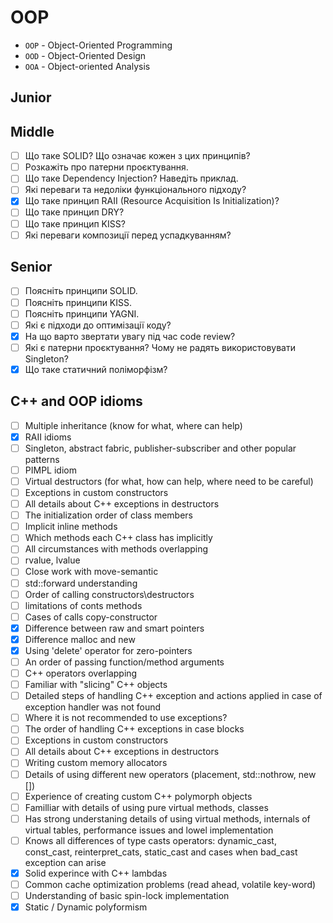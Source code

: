 # OOP

- `OOP` - Object-Oriented Programming
- `OOD` - Object-Oriented Design
- `OOA` - Object-oriented Analysis

## Junior

## Middle

- [ ] Що таке SOLID? Що означає кожен з цих принципів?
- [ ] Розкажіть про патерни проєктування.
- [ ] Що таке Dependency Injection? Наведіть приклад.
- [ ] Які переваги та недоліки функціонального підходу?
- [x] Що таке принцип RAII (Resource Acquisition Is Initialization)?
- [ ] Що таке принцип DRY?
- [ ] Що таке принцип KISS?
- [ ] Які переваги композиції перед успадкуванням?

## Senior

- [ ] Поясніть принципи SOLID.
- [ ] Поясніть принципи KISS.
- [ ] Поясніть принципи YAGNI.
- [ ] Які є підходи до оптимізації коду?
- [x] На що варто звертати увагу під час code review?
- [ ] Які є патерни проєктування? Чому не радять використовувати Singleton?
- [x] Що таке статичний поліморфізм?

## C++ and OOP idioms

- [ ] Multiple inheritance (know for what, where can help)
- [x] RAII idioms
- [ ] Singleton, abstract fabric, publisher-subscriber and other popular patterns
- [ ] PIMPL idiom
- [ ] Virtual destructors (for what, how can help, where need to be careful)
- [ ] Exceptions in custom constructors
- [ ] All details about C++ exceptions in destructors
- [ ] The initialization order of class members
- [ ] Implicit inline methods
- [ ] Which methods each C++ class has implicitly
- [ ] All circumstances with methods overlapping
- [ ] rvalue, lvalue
- [ ] Close work with move-semantic
- [ ] std::forward understanding
- [ ] Order of calling constructors\destructors
- [ ] limitations of conts methods
- [ ] Cases of calls copy-constructor
- [x] Difference between raw and smart pointers
- [x] Difference malloc and new
- [x] Using 'delete' operator for zero-pointers
- [ ] An order of passing function/method arguments
- [ ] C++ operators overlapping
- [ ] Familiar with "slicing" C++ objects
- [ ] Detailed steps of handling C++ exception and actions applied in case of exception handler was not found
- [ ] Where it is not recommended to use exceptions?
- [ ] The order of handling C++ exceptions in case blocks
- [ ] Exceptions in custom constructors
- [ ] All details about C++ exceptions in destructors
- [ ] Writing custom memory allocators
- [ ] Details of using different new operators (placement, std::nothrow, new [])
- [ ] Experience of creating custom C++ polymorph objects
- [ ] Familliar with details of using pure virtual methods, classes
- [ ] Has strong understaning details of using virtual methods, internals of virtual tables, performance issues and lowel implementation
- [ ] Knows all differences of type casts operators: dynamic_cast, const_cast, reinterpret_cats, static_cast and cases when bad_cast exception can arise
- [x] Solid experince with C++ lambdas
- [ ] Common cache optimization problems (read ahead, volatile key-word)
- [ ] Understanding of basic spin-lock implementation
- [x] Static / Dynamic polyformism
